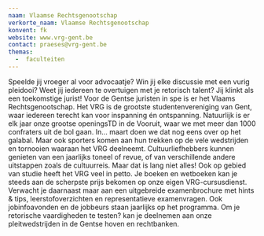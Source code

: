 ```yaml
---
naam: Vlaamse Rechtsgenootschap
verkorte_naam: Vlaamse Rechtsgenootschap
konvent: fk
website: www.vrg-gent.be
contact: praeses@vrg-gent.be
themas:
  -  faculteiten
---
```

Speelde jij vroeger al voor advocaatje? Win jij elke discussie met een vurig pleidooi? Weet jij iedereen te overtuigen met je retorisch talent? Jij klinkt als een toekomstige jurist! Voor de Gentse juristen in spe is er het Vlaams Rechtsgenootschap. Het VRG is de grootste studentenvereniging van Gent, waar iedereen terecht kan voor inspanning én ontspanning.
Natuurlijk is er elk jaar onze grootse openingsTD in de Vooruit, waar we met meer dan 1000 confraters uit de bol gaan. In... maart doen we dat nog eens over op het galabal. Maar ook sporters komen aan hun trekken op de vele wedstrijden en tornooien waaraan het VRG deelneemt. Cultuurliefhebbers kunnen genieten van een jaarlijks toneel of revue, of van verschillende andere uitstappen zoals de cultuurreis.
Maar dat is lang niet alles! Ook op gebied van studie heeft het VRG veel in petto. Je boeken en wetboeken kan je steeds aan de scherpste prijs bekomen op onze eigen VRG-cursusdienst. Verwacht je daarnaast maar aan een uitgebreide examenbrochure met hints & tips, leerstofoverzichten en representatieve examenvragen. Ook jobinfoavonden en de jobbeurs staan jaarlijks op het programma. Om je retorische vaardigheden te testen? kan je deelnemen aan onze pleitwedstrijden in de Gentse hoven en rechtbanken.
